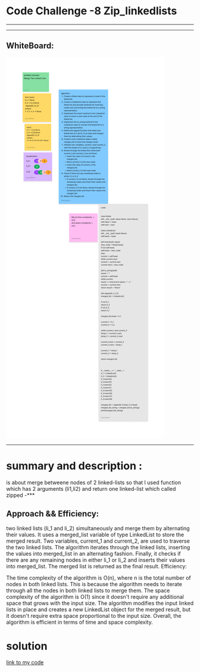 # Code Challenge -8 Zip_linkedlists
****
 
***
## WhiteBoard:
![WhiteBoard](cc-8.jpg)
*****
# summary and description : 
is about merge betweene nodes of 2 linked-lists 
so that I used function which has 2 arguments (li1,li2)
and return one linked-list which called  zipped
-***
## Approach && Efficiency:
two linked lists (li_1 and li_2) simultaneously and merge them by alternating their values.
It uses a merged_list variable of type LinkedList to store the merged result.
Two variables, current_1 and current_2, are used to traverse the two linked lists.
The algorithm iterates through the linked lists, inserting the values into merged_list in an alternating fashion.
Finally, it checks if there are any remaining nodes in either li_1 or li_2 and inserts their values into merged_list.
The merged list is returned as the final result.
Efficiency:

The time complexity of the algorithm is O(n), where n is the total number of nodes in both linked lists.
This is because the algorithm needs to iterate through all the nodes in both linked lists to merge them.
The space complexity of the algorithm is O(1) since it doesn't require any additional space that grows with the input size.
The algorithm modifies the input linked lists in place and creates a new LinkedList object for the merged result, but it doesn't require extra space proportional to the input size.
Overall, the algorithm is efficient in terms of time and space complexity.

# solution
[link to my code ](./linked_zip/zipped_lists.py)

